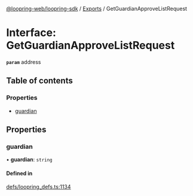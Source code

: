 [@loopring-web/loopring-sdk](../README.md) / [Exports](../modules.md) / GetGuardianApproveListRequest

# Interface: GetGuardianApproveListRequest

**`param`** address

## Table of contents

### Properties

- [guardian](GetGuardianApproveListRequest.md#guardian)

## Properties

### guardian

• **guardian**: `string`

#### Defined in

[defs/loopring_defs.ts:1134](https://github.com/Loopring/loopring_sdk/blob/300ee65/src/defs/loopring_defs.ts#L1134)
